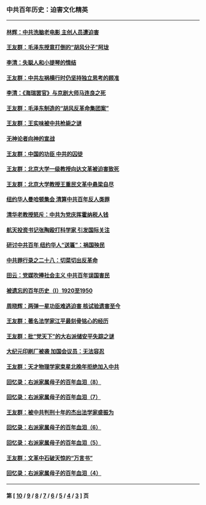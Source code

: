 ### 中共百年历史：迫害文化精英
---
#### [林辉：中共洗脑老电影 主创人员遭迫害](../../pages/nf1176111/n13699437.md?04140430) 
#### [王友群：毛泽东授意打倒的“胡风分子”阿垅](../../pages/nf1176111/n13592541.md?04140430) 
#### [李清：失聪人和小提琴的情结](../../pages/nf1176111/n13459280.md?04140430) 
#### [王友群：中共左祸横行时仍坚持独立思考的顾准](../../pages/nf1176111/n13444722.md?04140430) 
#### [李清：《海瑞罢官》与京剧大师马连良之死](../../pages/nf1176111/n13412316.md?04140430) 
#### [王友群：毛泽东制造的“胡风反革命集团案”](../../pages/nf1176111/n13324909.md?04140430) 
#### [王友群：王实味被中共枪毙之谜](../../pages/nf1176111/n13307502.md?04140430) 
#### [无神论者向神的宣战](../../pages/nf1176111/n13281535.md?04140430) 
#### [王友群：中国的功臣 中共的囚徒](../../pages/nf1176111/n13291790.md?04140430) 
#### [王友群：北京大学一级教授向达文革被迫害致死](../../pages/nf1176111/n13150966.md?04140430) 
#### [王友群：北京大学教授王重民文革中悬梁自尽](../../pages/nf1176111/n13084645.md?04140430) 
#### [纽约华人曼哈顿集会 清算中共百年反人类罪](../../pages/nf1176111/n13084157.md?04140430) 
#### [清华老教授怒斥：中共为党庆挥霍纳税人钱](../../pages/nf1176111/n13071430.md?04140430) 
#### [航天投资书记张陶殴打科学家 引发国际关注](../../pages/nf1176111/n13069132.md?04140430) 
#### [研讨中共百年 纽约华人“送匾”：祸国殃民](../../pages/nf1176111/n13057367.md?04140430) 
#### [中共罪行录之二十八：切菜切出反革命](../../pages/nf1176111/n13030600.md?04140430) 
#### [田云：党媒吹捧社会主义 中共百年误国害民](../../pages/nf1176111/n13006682.md?04140430) 
#### [被遗忘的百年历史（I）1920至1950](../../pages/nf1176111/n12986411.md?04140430) 
#### [周晓辉：两弹一星功臣难逃迫害 核试验遗害至今](../../pages/nf1176111/n12974997.md?04140430) 
#### [王友群：著名法学家江平最刻骨铭心的经历](../../pages/nf1176111/n12970787.md?04140430) 
#### [王友群：批“党天下”的大右派储安平失踪之谜](../../pages/nf1176111/n12954229.md?04140430) 
#### [大纪元印刷厂被袭 加国会议员：无法容忍](../../pages/nf1176111/n12883028.md?04140430) 
#### [王友群：天才物理学家束星北晚年拒绝加入中共](../../pages/nf1176111/n12792913.md?04140430) 
#### [回忆录：右派家属母子的百年血泪（8）](../../pages/nf1176111/n12706196.md?04140430) 
#### [回忆录：右派家属母子的百年血泪（7）](../../pages/nf1176111/n12706191.md?04140430) 
#### [王友群：被中共判刑十年的杰出法学家盛振为](../../pages/nf1176111/n12706141.md?04140430) 
#### [回忆录：右派家属母子的百年血泪（6）](../../pages/nf1176111/n12698863.md?04140430) 
#### [回忆录：右派家属母子的百年血泪（5）](../../pages/nf1176111/n12692515.md?04140430) 
#### [王友群：文革中石破天惊的“万言书”](../../pages/nf1176111/n12690994.md?04140430) 
#### [回忆录：右派家属母子的百年血泪（4）](../../pages/nf1176111/n12686410.md?04140430) 

---
#### 第 [ [10](./10.md?04140430) / [9](./9.md?04140430) / [8](./8.md?04140430) / [7](./7.md?04140430) / [6](./6.md?04140430) / [5](./5.md?04140430) / [4](./4.md?04140430) / [3](./3.md?04140430) ] 页
